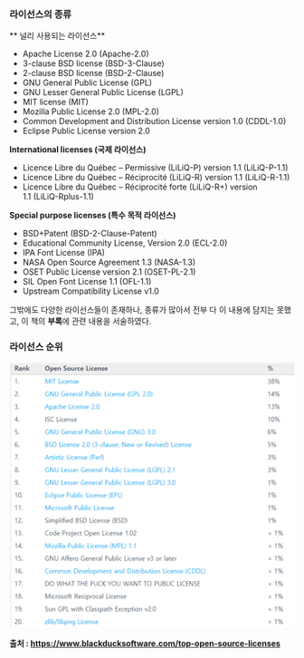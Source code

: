 ### 라이선스의 종류

** 널리 사용되는 라이선스**
* Apache License 2.0 (Apache-2.0) 
* 3-clause BSD license (BSD-3-Clause) 
* 2-clause BSD license (BSD-2-Clause)
* GNU General Public License (GPL)
* GNU Lesser General Public License (LGPL)
* MIT license (MIT)
* Mozilla Public License 2.0 (MPL-2.0)
* Common Development and Distribution License version 1.0 (CDDL-1.0)
* Eclipse Public License version 2.0

**International licenses (국제 라이선스)**
* Licence Libre du Québec – Permissive (LiLiQ-P) version 1.1 (LiLiQ-P-1.1)
* Licence Libre du Québec – Réciprocité (LiLiQ-R) version 1.1 (LiLiQ-R-1.1)
* Licence Libre du Québec – Réciprocité forte (LiLiQ-R+) version 1.1 (LiLiQ-Rplus-1.1)

**Special purpose licenses (특수 목적 라이선스)**
* BSD+Patent (BSD-2-Clause-Patent)
* Educational Community License, Version 2.0 (ECL-2.0)
* IPA Font License (IPA)
* NASA Open Source Agreement 1.3 (NASA-1.3)
* OSET Public License version 2.1 (OSET-PL-2.1)
* SIL Open Font License 1.1 (OFL-1.1)
* Upstream Compatibility License v1.0

그밖에도 다양한 라이선스들이 존재하나, 종류가 많아서 전부 다 이 내용에 담지는 못했고, 이 책의 **부록**에 관련 내용을 서술하였다. 

### 라이선스 순위

![](/assets/image01.png)

**출처 : https://www.blackducksoftware.com/top-open-source-licenses**

